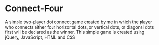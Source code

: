 # Connect-Four
A simple two-player dot connect game created by me in which the player who connects either four horizontal dots, or vertical dots, or diagonal dots first will be declared as the winner.
This simple game is created using jQuery, JavaScript, HTML and CSS

